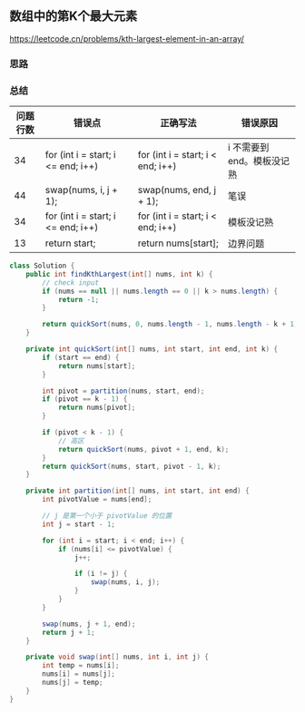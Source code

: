 ## 数组中的第K个最大元素

<https://leetcode.cn/problems/kth-largest-element-in-an-array/>

### 思路

### 总结

| 问题行数 | 错误点                                | 正确写法                              | 错误原因             |
|------|------------------------------------|-----------------------------------|------------------|
| 34   | for (int i = start; i <= end; i++) | for (int i = start; i < end; i++) | i 不需要到 end。模板没记熟 |
| 44   | swap(nums, i, j + 1);              | swap(nums, end, j + 1);           | 笔误               |
| 34   | for (int i = start; i <= end; i++) | for (int i = start; i < end; i++) | 模板没记熟            |
| 13   | return start;                      | return nums[start];               | 边界问题             |

```java
class Solution {
    public int findKthLargest(int[] nums, int k) {
        // check input
        if (nums == null || nums.length == 0 || k > nums.length) {
            return -1;
        }

        return quickSort(nums, 0, nums.length - 1, nums.length - k + 1);
    }

    private int quickSort(int[] nums, int start, int end, int k) {
        if (start == end) {
            return nums[start];
        }

        int pivot = partition(nums, start, end);
        if (pivot == k - 1) {
            return nums[pivot];
        }

        if (pivot < k - 1) {
            // 高区
            return quickSort(nums, pivot + 1, end, k);
        }
        return quickSort(nums, start, pivot - 1, k);
    }

    private int partition(int[] nums, int start, int end) {
        int pivotValue = nums[end];

        // j 是第一个小于 pivotValue 的位置
        int j = start - 1;

        for (int i = start; i < end; i++) {
            if (nums[i] <= pivotValue) {
                j++;

                if (i != j) {
                    swap(nums, i, j);
                }
            }
        }

        swap(nums, j + 1, end);
        return j + 1;
    }

    private void swap(int[] nums, int i, int j) {
        int temp = nums[i];
        nums[i] = nums[j];
        nums[j] = temp;
    }
}
```
